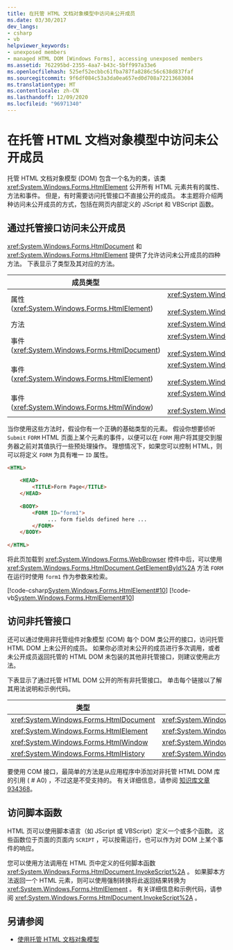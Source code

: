 ```yaml
---
title: 在托管 HTML 文档对象模型中访问未公开成员
ms.date: 03/30/2017
dev_langs:
- csharp
- vb
helpviewer_keywords:
- unexposed members
- managed HTML DOM [Windows Forms], accessing unexposed members
ms.assetid: 762295bd-2355-4aa7-b43c-5bff997a33e6
ms.openlocfilehash: 525ef52ecbbc61fba787fa8286c56c638d837faf
ms.sourcegitcommit: 9f6df084c53a3da0ea657ed0d708a72213683084
ms.translationtype: MT
ms.contentlocale: zh-CN
ms.lasthandoff: 12/09/2020
ms.locfileid: "96971340"
---
```

# <a name="accessing-unexposed-members-on-the-managed-html-document-object-model"></a>在托管 HTML 文档对象模型中访问未公开成员
托管 HTML 文档对象模型 (DOM) 包含一个名为的类，该类 <xref:System.Windows.Forms.HtmlElement> 公开所有 HTML 元素共有的属性、方法和事件。 但是，有时需要访问托管接口不直接公开的成员。 本主题将介绍两种访问未公开成员的方式，包括在网页内部定义的 JScript 和 VBScript 函数。  
  
## <a name="accessing-unexposed-members-through-managed-interfaces"></a>通过托管接口访问未公开成员  
 <xref:System.Windows.Forms.HtmlDocument> 和 <xref:System.Windows.Forms.HtmlElement> 提供了允许访问未公开成员的四种方法。 下表显示了类型及其对应的方法。  
  
|成员类型|方法|  
|-----------------|-----------------|  
|属性 (<xref:System.Windows.Forms.HtmlElement>) |<xref:System.Windows.Forms.HtmlElement.GetAttribute%2A><br /><br /> <xref:System.Windows.Forms.HtmlElement.SetAttribute%2A>|  
|方法|<xref:System.Windows.Forms.HtmlElement.InvokeMember%2A>|  
|事件 (<xref:System.Windows.Forms.HtmlDocument>) |<xref:System.Windows.Forms.HtmlDocument.AttachEventHandler%2A><br /><br /> <xref:System.Windows.Forms.HtmlDocument.DetachEventHandler%2A>|  
|事件 (<xref:System.Windows.Forms.HtmlElement>) |<xref:System.Windows.Forms.HtmlElement.AttachEventHandler%2A><br /><br /> <xref:System.Windows.Forms.HtmlElement.DetachEventHandler%2A>|  
|事件 (<xref:System.Windows.Forms.HtmlWindow>) |<xref:System.Windows.Forms.HtmlWindow.AttachEventHandler%2A><br /><br /> <xref:System.Windows.Forms.HtmlWindow.DetachEventHandler%2A>|  
  
 当你使用这些方法时，假设你有一个正确的基础类型的元素。 假设你想要侦听 `Submit` `FORM` HTML 页面上某个元素的事件，以便可以在 `FORM` 用户将其提交到服务器之前对其值执行一些预处理操作。 理想情况下，如果您可以控制 HTML，则可以将定义 `FORM` 为具有唯一 `ID` 属性。  
  
```html  
<HTML>  
  
    <HEAD>  
        <TITLE>Form Page</TITLE>  
    </HEAD>  
  
    <BODY>  
        <FORM ID="form1">  
             ... form fields defined here ...  
        </FORM>  
    </BODY>  
  
</HTML>  
```  
  
 将此页加载到 <xref:System.Windows.Forms.WebBrowser> 控件中后，可以使用 <xref:System.Windows.Forms.HtmlDocument.GetElementById%2A> 方法 `FORM` 在运行时使用 `form1` 作为参数来检索。  
  
 [!code-csharp[System.Windows.Forms.HtmlElement#10](~/samples/snippets/csharp/VS_Snippets_Winforms/System.Windows.Forms.HtmlElement/CS/Form1.cs#10)]
 [!code-vb[System.Windows.Forms.HtmlElement#10](~/samples/snippets/visualbasic/VS_Snippets_Winforms/System.Windows.Forms.HtmlElement/VB/Form1.vb#10)]  
  
## <a name="accessing-unmanaged-interfaces"></a>访问非托管接口  
 还可以通过使用非托管组件对象模型 (COM) 每个 DOM 类公开的接口，访问托管 HTML DOM 上未公开的成员。 如果你必须对未公开的成员进行多次调用，或者未公开成员返回托管的 HTML DOM 未包装的其他非托管接口，则建议使用此方法。  
  
 下表显示了通过托管 HTML DOM 公开的所有非托管接口。 单击每个链接以了解其用法说明和示例代码。  
  
|类型|非托管接口|  
|----------|-------------------------|  
|<xref:System.Windows.Forms.HtmlDocument>|<xref:System.Windows.Forms.HtmlDocument.DomDocument%2A>|  
|<xref:System.Windows.Forms.HtmlElement>|<xref:System.Windows.Forms.HtmlElement.DomElement%2A>|  
|<xref:System.Windows.Forms.HtmlWindow>|<xref:System.Windows.Forms.HtmlWindow.DomWindow%2A>|  
|<xref:System.Windows.Forms.HtmlHistory>|<xref:System.Windows.Forms.HtmlHistory.DomHistory%2A>|  
  
 要使用 COM 接口，最简单的方法是从应用程序中添加对非托管 HTML DOM 库的引用 ( # A0) ，不过这是不受支持的。 有关详细信息，请参阅 [知识库文章 934368](https://support.microsoft.com/kb/934368)。  
  
## <a name="accessing-script-functions"></a>访问脚本函数  
 HTML 页可以使用脚本语言（如 JScript 或 VBScript）定义一个或多个函数。 这些函数位于页面的页面内 `SCRIPT` ，可以按需运行，也可以作为对 DOM 上某个事件的响应。  
  
 您可以使用方法调用在 HTML 页中定义的任何脚本函数 <xref:System.Windows.Forms.HtmlDocument.InvokeScript%2A> 。 如果脚本方法返回一个 HTML 元素，则可以使用强制转换将此返回结果转换为 <xref:System.Windows.Forms.HtmlElement> 。 有关详细信息和示例代码，请参阅 <xref:System.Windows.Forms.HtmlDocument.InvokeScript%2A> 。  
  
## <a name="see-also"></a>另请参阅

- [使用托管 HTML 文档对象模型](using-the-managed-html-document-object-model.md)
